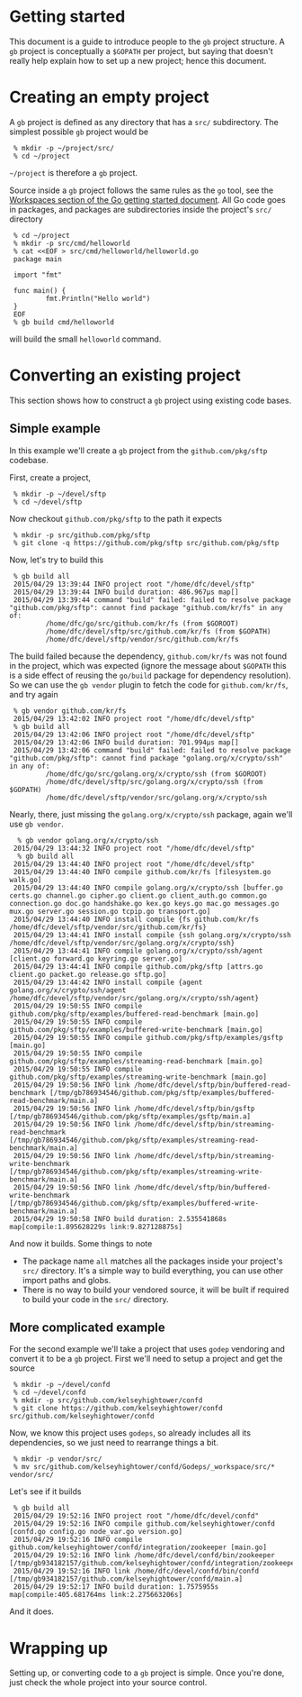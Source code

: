# Getting started

This document is a guide to introduce people to the `gb` project structure. A `gb` project is conceptually a `$GOPATH` per project, but saying that doesn't really help explain how to set up a new project; hence this document.

# Creating an empty project

A `gb` project is defined as any directory that has a `src/` subdirectory. The simplest possible `gb` project would be

     % mkdir -p ~/project/src/
     % cd ~/project

`~/project` is therefore a `gb` project.

Source inside a `gb` project follows the same rules as the `go` tool, see the [Workspaces section of the Go getting started document](https://golang.org/doc/code.html#Workspaces). All Go code goes in packages, and packages are subdirectories inside the project's `src/` directory

     % cd ~/project
     % mkdir -p src/cmd/helloworld
     % cat <<EOF > src/cmd/helloworld/helloworld.go
     package main
     
     import "fmt"
      
     func main() {
             fmt.Println("Hello world")
     }
     EOF
     % gb build cmd/helloworld

will build the small `helloworld` command.

# Converting an existing project

This section shows how to construct a `gb` project using existing code bases.

## Simple example

In this example we'll create a `gb` project from the `github.com/pkg/sftp` codebase. 

First, create a project,

     % mkdir -p ~/devel/sftp
     % cd ~/devel/sftp

Now checkout `github.com/pkg/sftp` to the path it expects

     % mkdir -p src/github.com/pkg/sftp
     % git clone -q https://github.com/pkg/sftp src/github.com/pkg/sftp

Now, let's try to build this

     % gb build all
     2015/04/29 13:39:44 INFO project root "/home/dfc/devel/sftp"
     2015/04/29 13:39:44 INFO build duration: 486.967µs map[]
     2015/04/29 13:39:44 command "build" failed: failed to resolve package "github.com/pkg/sftp": cannot find package "github.com/kr/fs" in any of:
             /home/dfc/go/src/github.com/kr/fs (from $GOROOT)
             /home/dfc/devel/sftp/src/github.com/kr/fs (from $GOPATH)
             /home/dfc/devel/sftp/vendor/src/github.com/kr/fs

The build failed because the dependency, `github.com/kr/fs` was not found in the project, which was expected (ignore the message about `$GOPATH` this is a side effect of reusing the `go/build` package for dependency resolution). So we can use the `gb vendor` plugin to fetch the code for `github.com/kr/fs`, and try again

     % gb vendor github.com/kr/fs
     2015/04/29 13:42:02 INFO project root "/home/dfc/devel/sftp"
     % gb build all                                                                                                                   
     2015/04/29 13:42:06 INFO project root "/home/dfc/devel/sftp"
     2015/04/29 13:42:06 INFO build duration: 701.994µs map[]
     2015/04/29 13:42:06 command "build" failed: failed to resolve package "github.com/pkg/sftp": cannot find package "golang.org/x/crypto/ssh" in any of:
             /home/dfc/go/src/golang.org/x/crypto/ssh (from $GOROOT)
             /home/dfc/devel/sftp/src/golang.org/x/crypto/ssh (from $GOPATH)
             /home/dfc/devel/sftp/vendor/src/golang.org/x/crypto/ssh

Nearly, there, just missing the `golang.org/x/crypto/ssh` package, again we'll use `gb vendor`.

      % gb vendor golang.org/x/crypto/ssh
     2015/04/29 13:44:32 INFO project root "/home/dfc/devel/sftp"
      % gb build all                                                                                                                   
     2015/04/29 13:44:40 INFO project root "/home/dfc/devel/sftp"
     2015/04/29 13:44:40 INFO compile github.com/kr/fs [filesystem.go walk.go]
     2015/04/29 13:44:40 INFO compile golang.org/x/crypto/ssh [buffer.go certs.go channel.go cipher.go client.go client_auth.go common.go connection.go doc.go handshake.go kex.go keys.go mac.go messages.go mux.go server.go session.go tcpip.go transport.go]
     2015/04/29 13:44:40 INFO install compile {fs github.com/kr/fs /home/dfc/devel/sftp/vendor/src/github.com/kr/fs}
     2015/04/29 13:44:41 INFO install compile {ssh golang.org/x/crypto/ssh /home/dfc/devel/sftp/vendor/src/golang.org/x/crypto/ssh}
     2015/04/29 13:44:41 INFO compile golang.org/x/crypto/ssh/agent [client.go forward.go keyring.go server.go]
     2015/04/29 13:44:41 INFO compile github.com/pkg/sftp [attrs.go client.go packet.go release.go sftp.go]
     2015/04/29 13:44:42 INFO install compile {agent golang.org/x/crypto/ssh/agent /home/dfc/devel/sftp/vendor/src/golang.org/x/crypto/ssh/agent}
     2015/04/29 19:50:55 INFO compile github.com/pkg/sftp/examples/buffered-read-benchmark [main.go]
     2015/04/29 19:50:55 INFO compile github.com/pkg/sftp/examples/buffered-write-benchmark [main.go]
     2015/04/29 19:50:55 INFO compile github.com/pkg/sftp/examples/gsftp [main.go]
     2015/04/29 19:50:55 INFO compile github.com/pkg/sftp/examples/streaming-read-benchmark [main.go]
     2015/04/29 19:50:55 INFO compile github.com/pkg/sftp/examples/streaming-write-benchmark [main.go]
     2015/04/29 19:50:56 INFO link /home/dfc/devel/sftp/bin/buffered-read-benchmark [/tmp/gb786934546/github.com/pkg/sftp/examples/buffered-read-benchmark/main.a]
     2015/04/29 19:50:56 INFO link /home/dfc/devel/sftp/bin/gsftp [/tmp/gb786934546/github.com/pkg/sftp/examples/gsftp/main.a]
     2015/04/29 19:50:56 INFO link /home/dfc/devel/sftp/bin/streaming-read-benchmark [/tmp/gb786934546/github.com/pkg/sftp/examples/streaming-read-benchmark/main.a]
     2015/04/29 19:50:56 INFO link /home/dfc/devel/sftp/bin/streaming-write-benchmark [/tmp/gb786934546/github.com/pkg/sftp/examples/streaming-write-benchmark/main.a]
     2015/04/29 19:50:56 INFO link /home/dfc/devel/sftp/bin/buffered-write-benchmark [/tmp/gb786934546/github.com/pkg/sftp/examples/buffered-write-benchmark/main.a]
     2015/04/29 19:50:58 INFO build duration: 2.535541868s map[compile:1.895628229s link:9.827128875s]

And now it builds. Some things to note

- The package name `all` matches all the packages inside your project's `src/` directory. It's a simple way to build everything, you can use other import paths and globs.
- There is no way to build your vendored source, it will be built if required to build your code in the `src/` directory.

## More complicated example

For the second example we'll take a project that uses `godep` vendoring and convert it to be a `gb` project. First we'll need to setup a project and get the source

     % mkdir -p ~/devel/confd
     % cd ~/devel/confd
     % mkdir -p src/github.com/kelseyhightower/confd
     % git clone https://github.com/kelseyhightower/confd src/github.com/kelseyhightower/confd  

Now, we know this project uses `godeps`, so already includes all its dependencies, so we just need to rearrange things a bit.
 
     % mkdir -p vendor/src/
     % mv src/github.com/kelseyhightower/confd/Godeps/_workspace/src/* vendor/src/

Let's see if it builds

     % gb build all
     2015/04/29 19:52:16 INFO project root "/home/dfc/devel/confd"
     2015/04/29 19:52:16 INFO compile github.com/kelseyhightower/confd [confd.go config.go node_var.go version.go]
     2015/04/29 19:52:16 INFO compile github.com/kelseyhightower/confd/integration/zookeeper [main.go]
     2015/04/29 19:52:16 INFO link /home/dfc/devel/confd/bin/zookeeper [/tmp/gb934182157/github.com/kelseyhightower/confd/integration/zookeeper/main.a]
     2015/04/29 19:52:16 INFO link /home/dfc/devel/confd/bin/confd [/tmp/gb934182157/github.com/kelseyhightower/confd/main.a]
     2015/04/29 19:52:17 INFO build duration: 1.7575955s map[compile:405.681764ms link:2.275663206s]

And it does.

# Wrapping up

Setting up, or converting code to a `gb` project is simple. Once you're done, just check the whole project into your source control.
